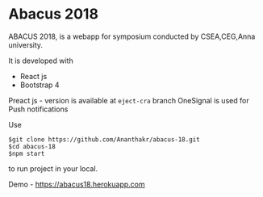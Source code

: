 # Abacus 2018

ABACUS 2018, is a webapp for symposium conducted by CSEA,CEG,Anna university.

It is developed with 
  - React js
  - Bootstrap 4

Preact js - version is available at ```eject-cra``` branch
OneSignal is used for Push notifications

Use 
```
$git clone https://github.com/Ananthakr/abacus-18.git
$cd abacus-18
$npm start
```

to run project in your local.

Demo - https://abacus18.herokuapp.com

